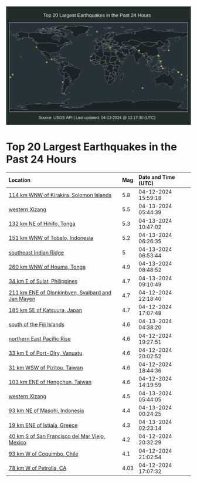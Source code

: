 ![Map](./map.png)

# Top 20 Largest Earthquakes in the Past 24 Hours

| Location | Mag | Date and Time (UTC) |
|:---|:---|:---|
| [114 km WNW of Kirakira, Solomon Islands](https://earthquake.usgs.gov/earthquakes/eventpage/us7000mbqp) | 5.8 | 04-12-2024 15:59:18 |
| [western Xizang](https://earthquake.usgs.gov/earthquakes/eventpage/us7000mbuv) | 5.5 | 04-13-2024 05:44:39 |
| [132 km NE of Hihifo, Tonga](https://earthquake.usgs.gov/earthquakes/eventpage/us7000mbw6) | 5.3 | 04-13-2024 10:47:02 |
| [151 km WNW of Tobelo, Indonesia](https://earthquake.usgs.gov/earthquakes/eventpage/us7000mbux) | 5.2 | 04-13-2024 06:26:35 |
| [southeast Indian Ridge](https://earthquake.usgs.gov/earthquakes/eventpage/us7000mbuy) | 5 | 04-13-2024 06:53:44 |
| [260 km WNW of Houma, Tonga](https://earthquake.usgs.gov/earthquakes/eventpage/us7000mbv5) | 4.9 | 04-13-2024 08:48:52 |
| [34 km E of Sulat, Philippines](https://earthquake.usgs.gov/earthquakes/eventpage/us7000mbvk) | 4.7 | 04-13-2024 09:10:49 |
| [211 km ENE of Olonkinbyen, Svalbard and Jan Mayen](https://earthquake.usgs.gov/earthquakes/eventpage/us7000mbt9) | 4.7 | 04-12-2024 22:18:40 |
| [185 km SE of Katsuura, Japan](https://earthquake.usgs.gov/earthquakes/eventpage/us7000mbqy) | 4.7 | 04-12-2024 17:07:48 |
| [south of the Fiji Islands](https://earthquake.usgs.gov/earthquakes/eventpage/us7000mbun) | 4.6 | 04-13-2024 04:38:20 |
| [northern East Pacific Rise](https://earthquake.usgs.gov/earthquakes/eventpage/us7000mbsq) | 4.6 | 04-12-2024 19:27:51 |
| [33 km E of Port-Olry, Vanuatu](https://earthquake.usgs.gov/earthquakes/eventpage/us7000mbsu) | 4.6 | 04-12-2024 20:02:52 |
| [31 km WSW of Pizitou, Taiwan](https://earthquake.usgs.gov/earthquakes/eventpage/us7000mbru) | 4.6 | 04-12-2024 18:44:36 |
| [103 km ENE of Hengchun, Taiwan](https://earthquake.usgs.gov/earthquakes/eventpage/us7000mbmu) | 4.6 | 04-12-2024 14:19:59 |
| [western Xizang](https://earthquake.usgs.gov/earthquakes/eventpage/us7000mbuu) | 4.5 | 04-13-2024 05:44:05 |
| [93 km NE of Masohi, Indonesia](https://earthquake.usgs.gov/earthquakes/eventpage/us7000mbu0) | 4.4 | 04-13-2024 00:24:25 |
| [19 km ENE of Istiaía, Greece](https://earthquake.usgs.gov/earthquakes/eventpage/us7000mbu8) | 4.3 | 04-13-2024 02:23:14 |
| [40 km S of San Francisco del Mar Viejo, Mexico](https://earthquake.usgs.gov/earthquakes/eventpage/us7000mbt1) | 4.2 | 04-12-2024 20:32:29 |
| [93 km W of Coquimbo, Chile](https://earthquake.usgs.gov/earthquakes/eventpage/us7000mbt2) | 4.1 | 04-12-2024 21:02:54 |
| [78 km W of Petrolia, CA](https://earthquake.usgs.gov/earthquakes/eventpage/nc74033306) | 4.03 | 04-12-2024 17:07:32 |
